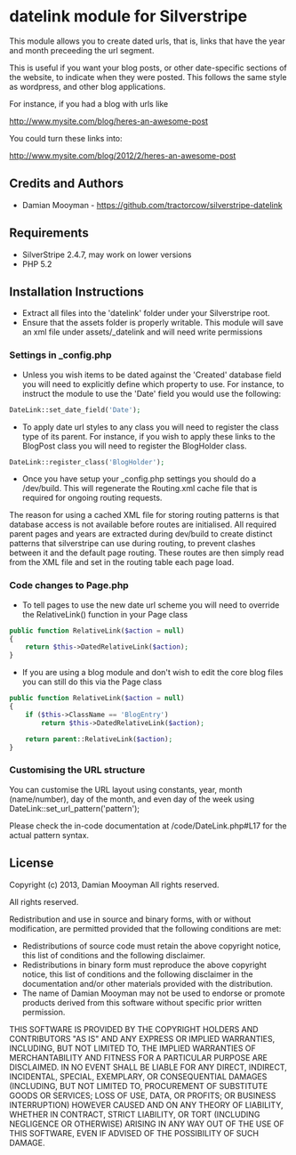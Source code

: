 # datelink module for Silverstripe

This module allows you to create dated urls, that is, links that have the year and month preceeding the url segment.

This is useful if you want your blog posts, or other date-specific sections of the website, to indicate when they
were posted. This follows the same style as wordpress, and other blog applications.

For instance, if you had a blog with urls like

http://www.mysite.com/blog/heres-an-awesome-post

You could turn these links into:

http://www.mysite.com/blog/2012/2/heres-an-awesome-post

## Credits and Authors

 * Damian Mooyman - <https://github.com/tractorcow/silverstripe-datelink>

## Requirements

 * SilverStripe 2.4.7, may work on lower versions
 * PHP 5.2

## Installation Instructions

 * Extract all files into the 'datelink' folder under your Silverstripe root.
 * Ensure that the assets folder is properly writable. This module will save an xml file under assets/_datelink and will need write permissions

### Settings in _config.php

 * Unless you wish items to be dated against the 'Created' database field you will need to explicitly define which property to use.
   For instance, to instruct the module to use the 'Date' field you would use the following:

```php
DateLink::set_date_field('Date');
```

 * To apply date url styles to any class you will need to register the class type of its parent. For instance, if you wish 
   to apply these links to the BlogPost class you will need to register the BlogHolder class.

```php
DateLink::register_class('BlogHolder');
```

 * Once you have setup your _config.php settings you should do a /dev/build. This will regenerate the Routing.xml cache file
   that is required for ongoing routing requests.

The reason for using a cached XML file for storing routing patterns is that database access is not available before
routes are initialised. All required parent pages and years are extracted during dev/build to create distinct patterns
that silverstripe can use during routing, to prevent clashes between it and the default page routing. These routes are
then simply read from the XML file and set in the routing table each page load.

### Code changes to Page.php

 * To tell pages to use the new date url scheme you will need to override the RelativeLink() function in your Page class

```php
public function RelativeLink($action = null)
{
    return $this->DatedRelativeLink($action);
}
```

 * If you are using a blog module and don't wish to edit the core blog files you can still do this via the Page class

```php
public function RelativeLink($action = null)
{
    if ($this->ClassName == 'BlogEntry')
        return $this->DatedRelativeLink($action);

    return parent::RelativeLink($action);
}
```

### Customising the URL structure

You can customise the URL layout using constants, year, month (name/number), day of the month, and even day of the
week using DateLink::set_url_pattern('pattern');

Please check the in-code documentation at /code/DateLink.php#L17 for the actual pattern syntax.

## License

Copyright (c) 2013, Damian Mooyman
All rights reserved.

All rights reserved.

Redistribution and use in source and binary forms, with or without
modification, are permitted provided that the following conditions are met:

 * Redistributions of source code must retain the above copyright
   notice, this list of conditions and the following disclaimer.
 * Redistributions in binary form must reproduce the above copyright
   notice, this list of conditions and the following disclaimer in the
   documentation and/or other materials provided with the distribution.
 * The name of Damian Mooyman may not be used to endorse or promote products
   derived from this software without specific prior written permission.

THIS SOFTWARE IS PROVIDED BY THE COPYRIGHT HOLDERS AND CONTRIBUTORS "AS IS" AND
ANY EXPRESS OR IMPLIED WARRANTIES, INCLUDING, BUT NOT LIMITED TO, THE IMPLIED
WARRANTIES OF MERCHANTABILITY AND FITNESS FOR A PARTICULAR PURPOSE ARE
DISCLAIMED. IN NO EVENT SHALL <COPYRIGHT HOLDER> BE LIABLE FOR ANY
DIRECT, INDIRECT, INCIDENTAL, SPECIAL, EXEMPLARY, OR CONSEQUENTIAL DAMAGES
(INCLUDING, BUT NOT LIMITED TO, PROCUREMENT OF SUBSTITUTE GOODS OR SERVICES;
LOSS OF USE, DATA, OR PROFITS; OR BUSINESS INTERRUPTION) HOWEVER CAUSED AND
ON ANY THEORY OF LIABILITY, WHETHER IN CONTRACT, STRICT LIABILITY, OR TORT
(INCLUDING NEGLIGENCE OR OTHERWISE) ARISING IN ANY WAY OUT OF THE USE OF THIS
SOFTWARE, EVEN IF ADVISED OF THE POSSIBILITY OF SUCH DAMAGE.
